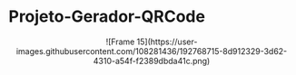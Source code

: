 # Projeto-Gerador-QRCode

<p align="center">
 ![Frame 15](https://user-images.githubusercontent.com/108281436/192768715-8d912329-3d62-4310-a54f-f2389dbda41c.png)
</p>

 ##
